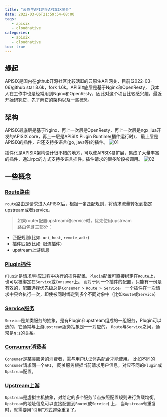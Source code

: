 ```yaml
---
title: "云原生API网关APISIX简介"
date: 2022-03-06T21:59:54+08:00
tags:
   - apisix 
   - cloudnative
categories:
   - apisix 
   - cloudnative 
toc: true
---
```


## 缘起
APISIX是国内在github开源社区比较活跃的云原生API网关，目前(2022-03-06)github star 8.6k，fork 1.6k。APISIX底层是基于Nginx和OpenResty，
我本人在工作中也是经常用到Nginx和OpenResty，因此对这个项目比较感兴趣，最近开始研究它，先了解它的架构以及一些概念。

## 架构

APISIX最底层是基于Nginx，再上一次层是OpenResty，再上一次层是ngx_lua开发的APISIX core，再上一层是APISIX Plugin Runtime(插件运行时)，
最上层是APISIX的插件，它还支持多语言(go, java等)的插件。
![01](./flow-software-architecture.png)

插件化是APISIX架构设计很不错的地方，可以使APISIX易扩展，集成了大量丰富的插件，通过rpc的方式支持多语言插件。插件请求的很多阶段被调用。
![02](./flow-load-plugin.png)

## 一些概念

### [Route路由](https://apisix.apache.org/zh/docs/apisix/architecture-design/route)
`route`路由是请求进入APISIX后，根据一定匹配规则，将请求流量转发到指定upstream或者service。    
> 如果router配置upstream和service时，优先使用upstream     
路由包含三部分：
- 匹配规则(比如: `uri`, `host`, `remote_addr`)
- 插件匹配(比如: 限流插件)
- upstream上游信息

### [Plugin插件](https://apisix.apache.org/zh/docs/apisix/architecture-design/plugin)
`Plugin`是请求/响应过程中执行的插件配置。`Plugin`配置可直接绑定在`Route`上，也可以被绑定在`Service`或`Consumer`上。
而对于同一个插件的配置，只能有一份是有效的，配置选择优先级总是`Consumer > Route > Service`。
一个插件在一次请求中只会执行一次，即使被同时绑定到多个不同对象中（比如`Route`或`Service`）

### [Service服务](https://apisix.apache.org/zh/docs/apisix/architecture-design/service)
`Service`是某类服务的抽象，是有Plugin和upstream组成的一组服务，Plugin可以选的，它通常与上游`upstream`服务抽象是一一对应的。
`Route`与`Service`之间，通常是`N:1`的关系。

### [Consumer消费者](https://apisix.apache.org/zh/docs/apisix/architecture-design/consumer)
`Consumer`是某类服务的消费者，需与用户认证体系配合才能使用。 比如不同的`Consumer`请求同一个`API`，
网关服务根据当前请求用户信息，对应不同的`Plugin`或`Upstream`配置。

### [Upstream上游](https://apisix.apache.org/zh/docs/apisix/architecture-design/upstream)
`Upstream`是虚拟主机抽象，对给定的多个服务节点按照配置规则进行负载均衡。`Upstream`的地址信息可以直接配置到`Route`(或`Service`) 上，
当`Upstream`有重复时，就需要用“引用”方式避免重复了。
